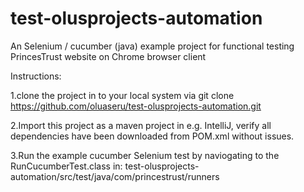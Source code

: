 # test-olusprojects-automation

An Selenium / cucumber (java) example project for functional testing PrincesTrust website on Chrome browser client

Instructions:

1.clone the project in to your local system via git clone https://github.com/oluaseru/test-olusprojects-automation.git

2.Import this project as a maven project in e.g. IntelliJ, verify all dependencies have been downloaded from POM.xml without issues.

3.Run the example cucumber Selenium test by naviogating to the RunCucumberTest.class in: 
test-olusprojects-automation/src/test/java/com/princestrust/runners


